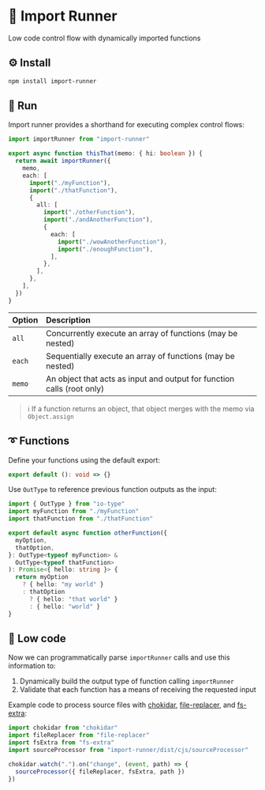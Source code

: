 # 👟 Import Runner

Low code control flow with dynamically imported functions

## ⚙️ Install

```bash
npm install import-runner
```

## 🏃 Run

Import runner provides a shorthand for executing complex control flows:

```typescript
import importRunner from "import-runner"

export async function thisThat(memo: { hi: boolean }) {
  return await importRunner({
    memo,
    each: [
      import("./myFunction"),
      import("./thatFunction"),
      {
        all: [
          import("./otherFunction"),
          import("./andAnotherFunction"),
          {
            each: [
              import("./wowAnotherFunction"),
              import("./enoughFunction"),
            ],
          },
        ],
      },
    ],
  })
}
```

| Option | Description |
| :--- | :--- |
| `all` | Concurrently execute an array of functions (may be nested) |
| `each` | Sequentially execute an array of functions (may be nested) |
| `memo` | An object that acts as input and output for function calls (root only) |

> ℹ️ If a function returns an object, that object merges with the memo via `Object.assign`

## ➰ Functions

Define your functions using the default export:

```typescript
export default (): void => {}
```

Use `OutType` to reference previous function outputs as the input:

```typescript
import { OutType } from "io-type"
import myFunction from "./myFunction"
import thatFunction from "./thatFunction"

export default async function otherFunction({
  myOption,
  thatOption,
}: OutType<typeof myFunction> &
  OutType<typeof thatFunction>
): Promise<{ hello: string }> {
  return myOption
    ? { hello: "my world" }
    : thatOption
      ? { hello: "that world" }
      : { hello: "world" }
}
```

## 🤖 Low code

Now we can programmatically parse `importRunner` calls and use this information to:

1. Dynamically build the output type of function calling `importRunner`
2. Validate that each function has a means of receiving the requested input

Example code to process source files with [chokidar](https://github.com/paulmillr/chokidar), [file-replacer](https://github.com/artificial-page/file-replacer), and [fs-extra](https://github.com/jprichardson/node-fs-extra):

```typescript
import chokidar from "chokidar"
import fileReplacer from "file-replacer"
import fsExtra from "fs-extra"
import sourceProcessor from "import-runner/dist/cjs/sourceProcessor"

chokidar.watch(".").on("change", (event, path) => {
  sourceProcessor({ fileReplacer, fsExtra, path })
})
```